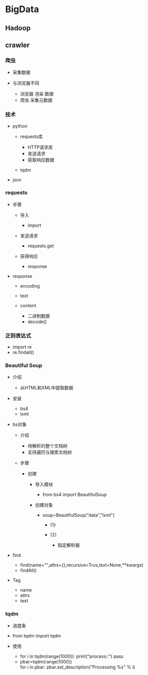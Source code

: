 # BigData

## Hadoop

## crawler

### 爬虫

- 采集数据
- 与浏览器不同

	- 浏览器 渲染 数据
	- 爬虫 采集元数据

### 技术

- python

	- requests库

		- HTTP请求库
		- 发送请求
		- 获取响应数据

	- tqdm

- json

### requests

- 步骤

	- 导入

		- import

	- 发送请求

		- requests.get

	- 获得响应

		- response

- response

	- encoding
	- text
	- content

		- 二进制数据
		- decode()

### 正则表达式

- import re
- re.findall()

### Beautiful Soup

- 介绍

	- 从HTML和XML中提取数据

- 安装

	- bs4
	- lxml

- bs对象

	- 介绍

		- 待解析的整个文档树
		- 支持遍历与搜索文档树

	- 步骤

		- 创建

			- 导入模块

				- from bs4 import BeautifulSoup

			- 创建对象

				- soup=BeautifulSoup("<html>data</html>","lxml")

					- {1}
					- {2}

						- 指定解析器

- find

	- find(name="",attrs={},recursive=Trus,text=None,**kwargs)
	- findAll()

- Tag

	- name
	- attrs
	- text

### tqdm

- 进度条
- from tqdm import tqdm
- 使用

	- for i in tqdm(range(1000)):
    print("process::")
    pass
	- pbar=tqdm(range(1000))  
for i in pbar:
    pbar.set_description("Processing %s" % i)

